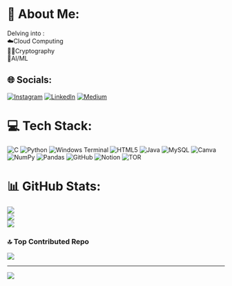 # 💫 About Me:
Delving into :<br>☁️Cloud Computing<br>👨‍💻Cryptography<br>🤖AI/ML<br>


## 🌐 Socials:
[![Instagram](https://img.shields.io/badge/Instagram-%23E4405F.svg?logo=Instagram&logoColor=white)](https://instagram.com/cmr__37) [![LinkedIn](https://img.shields.io/badge/LinkedIn-%230077B5.svg?logo=linkedin&logoColor=white)](https://linkedin.com/in/charan-m-reddy) [![Medium](https://img.shields.io/badge/Medium-12100E?logo=medium&logoColor=white)](https://medium.com/@charanreddu) 

# 💻 Tech Stack:
![C](https://img.shields.io/badge/c-%2300599C.svg?style=flat-square&logo=c&logoColor=white) ![Python](https://img.shields.io/badge/python-3670A0?style=flat-square&logo=python&logoColor=ffdd54) ![Windows Terminal](https://img.shields.io/badge/Windows%20Terminal-%234D4D4D.svg?style=flat-square&logo=windows-terminal&logoColor=white) ![HTML5](https://img.shields.io/badge/html5-%23E34F26.svg?style=flat-square&logo=html5&logoColor=white) ![Java](https://img.shields.io/badge/java-%23ED8B00.svg?style=flat-square&logo=openjdk&logoColor=white) ![MySQL](https://img.shields.io/badge/mysql-4479A1.svg?style=flat-square&logo=mysql&logoColor=white) ![Canva](https://img.shields.io/badge/Canva-%2300C4CC.svg?style=flat-square&logo=Canva&logoColor=white) ![NumPy](https://img.shields.io/badge/numpy-%23013243.svg?style=flat-square&logo=numpy&logoColor=white) ![Pandas](https://img.shields.io/badge/pandas-%23150458.svg?style=flat-square&logo=pandas&logoColor=white) ![GitHub](https://img.shields.io/badge/github-%23121011.svg?style=flat-square&logo=github&logoColor=white) ![Notion](https://img.shields.io/badge/Notion-%23000000.svg?style=flat-square&logo=notion&logoColor=white) ![TOR](https://img.shields.io/badge/tor-%237E4798.svg?style=flat-square&logo=tor-project&logoColor=white)
# 📊 GitHub Stats:
![](https://github-readme-stats.vercel.app/api?username=charanmreddy&theme=dark&hide_border=true&include_all_commits=true&count_private=false)<br/>
![](https://github-readme-streak-stats.herokuapp.com/?user=charanmreddy&theme=dark&hide_border=true)<br/>
![](https://github-readme-stats.vercel.app/api/top-langs/?username=charanmreddy&theme=dark&hide_border=true&include_all_commits=true&count_private=false&layout=compact)

### 🔝 Top Contributed Repo
![](https://github-contributor-stats.vercel.app/api?username=charanmreddy&limit=5&theme=gruvbox&combine_all_yearly_contributions=true)

---
[![](https://visitcount.itsvg.in/api?id=charanmreddy&icon=8&color=2)](https://visitcount.itsvg.in)

<!-- Proudly created with GPRM ( https://gprm.itsvg.in ) -->
